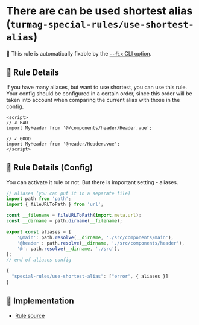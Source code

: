 # There are can be used shortest alias (`turmag-special-rules/use-shortest-alias`)

🔧 This rule is automatically fixable by the [`--fix` CLI option](https://eslint.org/docs/latest/user-guide/command-line-interface#--fix).

<!-- end auto-generated rule header -->

## 📖 Rule Details

If you have many aliases, but want to use shortest, you can use this rule.
Your config should be configured in a certain order, since this order will be taken into account when comparing the current alias with those in the config.

```vue
<script>
// ✗ BAD
import MyHeader from '@/components/header/Header.vue';

// ✓ GOOD
import MyHeader from '@header/Header.vue';
</script>
```

## 🔧 Rule Details (Config)
You can activate it rule or not.
But there is important setting - aliases.


```js
// aliases (you can put it in a separate file)
import path from 'path';
import { fileURLToPath } from 'url';

const __filename = fileURLToPath(import.meta.url);
const __dirname = path.dirname(__filename);

export const aliases = {
    '@main': path.resolve(__dirname, './src/components/main'),
    '@header': path.resolve(__dirname, './src/components/header'),
    '@': path.resolve(__dirname, './src'),
};
// end of aliases config

{
  "special-rules/use-shortest-alias": ["error", { aliases }]
}
```

## 🔎 Implementation

- [Rule source](../../lib/rules/use-shortest-alias.js)